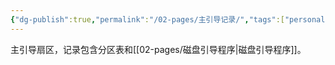 ```yaml
---
{"dg-publish":true,"permalink":"/02-pages/主引导记录/","tags":["personal/blog"]}
---
```


主引导扇区，记录包含分区表和[[02-pages/磁盘引导程序\|磁盘引导程序]]。